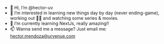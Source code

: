 - 👋 Hi, I’m @hector-uv
- 👀 I’m interested in learning new things day by day (never ending-game), working out 💪🏻 and watching some series & movies.
- 🌱 I’m currently learning NextJs, really amazing!!
- 📫 Wanna send me a message? Just email me: hector.mendoza@urvenue.com

<!---
hector-uv/hector-uv is a ✨ special ✨ repository because its `README.md` (this file) appears on your GitHub profile.
You can click the Preview link to take a look at your changes.
--->
